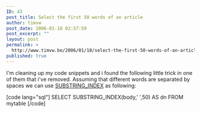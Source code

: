 ```yaml
---
ID: 43
post_title: Select the first 50 words of an article
author: timvw
post_date: 2006-01-18 02:57:59
post_excerpt: ""
layout: post
permalink: >
  http://www.timvw.be/2006/01/18/select-the-first-50-words-of-an-article/
published: true
---
```

<p>I'm cleaning up my code snippets and i found the following little trick in one of them that i've removed. Assuming that different words are separated by spaces we can use <a href="http://dev.mysql.com/doc/refman/5.0/en/string-functions.html">SUBSTRING_INDEX</a> as following:</p>
[code lang="sql"]
SELECT SUBSTRING_INDEX(body,' ',50) AS dn FROM mytable
[/code]